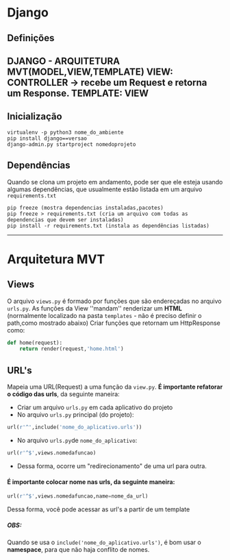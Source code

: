 # **Django**
## Definições
DJANGO - ARQUITETURA MVT(MODEL,VIEW,TEMPLATE)
VIEW: CONTROLLER -> recebe um **Request** e retorna um **Response**.
TEMPLATE: VIEW
---
## Inicialização
```
virtualenv -p python3 nome_do_ambiente 
pip install django==versao
django-admin.py startproject nomedoprojeto
```
## Dependências
Quando se clona um projeto em andamento, pode ser que ele esteja usando algumas dependências, que usualmente estão listada em um arquivo `requirements.txt`
```
pip freeze (mostra dependencias instaladas,pacotes)
pip freeze > requirements.txt (cria um arquivo com todas as dependencias que devem ser instaladas)
pip install -r requirements.txt (instala as dependências listadas)
```
---
# **Arquitetura MVT**
## Views
O arquivo `views.py` é formado por funções que são endereçadas no arquivo `urls.py`. As funções da View ''mandam'' renderizar um **HTML** (normalmente localizado na pasta `templates` - não é preciso definir o path,como mostrado abaixo) 
Criar funções que retornam um HttpResponse como:
```python
def home(request):
	return render(request,'home.html')
```
## URL's
Mapeia uma URL(Request) a uma função da `view.py`. **É importante refatorar o código das urls**, da seguinte maneira:
* Criar um arquivo `urls.py` em cada aplicativo do projeto
* No arquivo `urls.py` principal (do projeto):
```python
url(r'^',include('nome_do_aplicativo.urls'))
```
* No arquivo `urls.py`de `nome_do_aplicativo`:
```python
url(r'^$',views.nomedafuncao)
```
* Dessa forma, ocorre um "redirecionamento" de uma url para outra.

#### É importante colocar nome nas urls, da seguinte maneira:
```python
url(r'^$',views.nomedafuncao,name=nome_da_url)
```
Dessa forma, você pode acessar as url's a partir de um template
##### **OBS:**
Quando se usa o `include('nome_do_aplicativo.urls')`, é bom usar o **namespace**, para que não haja conflito de nomes.






